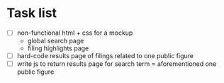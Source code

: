 # Task list
- [ ] non-functional html + css for a mockup
    - global search page
    - filing highlights page
- [ ] hard-code results page of filings related to one public figure
- [ ] write js to return results page for search term = aforementioned one public figure